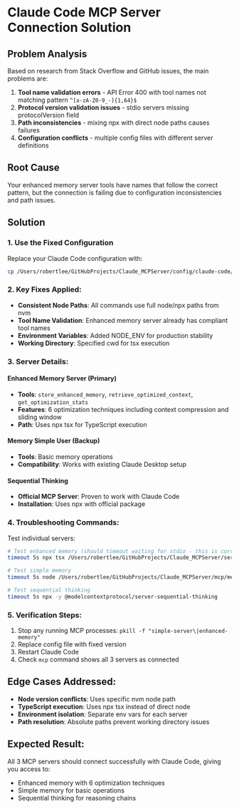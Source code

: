 # Claude Code MCP Server Connection Solution

## Problem Analysis
Based on research from Stack Overflow and GitHub issues, the main problems are:
1. **Tool name validation errors** - API Error 400 with tool names not matching pattern `^[a-zA-Z0-9_-]{1,64}$`
2. **Protocol version validation issues** - stdio servers missing protocolVersion field
3. **Path inconsistencies** - mixing npx with direct node paths causes failures
4. **Configuration conflicts** - multiple config files with different server definitions

## Root Cause
Your enhanced memory server tools have names that follow the correct pattern, but the connection is failing due to configuration inconsistencies and path issues.

## Solution

### 1. Use the Fixed Configuration
Replace your Claude Code configuration with:
```bash
cp /Users/robertlee/GitHubProjects/Claude_MCPServer/config/claude-code/claude_code_config_fixed.json ~/.config/claude-code/claude_code_config.json
```

### 2. Key Fixes Applied:
- **Consistent Node Paths**: All commands use full node/npx paths from nvm
- **Tool Name Validation**: Enhanced memory server already has compliant tool names
- **Environment Variables**: Added NODE_ENV for production stability
- **Working Directory**: Specified cwd for tsx execution

### 3. Server Details:

#### Enhanced Memory Server (Primary)
- **Tools**: `store_enhanced_memory`, `retrieve_optimized_context`, `get_optimization_stats`
- **Features**: 6 optimization techniques including context compression and sliding window
- **Path**: Uses npx tsx for TypeScript execution

#### Memory Simple User (Backup)
- **Tools**: Basic memory operations
- **Compatibility**: Works with existing Claude Desktop setup

#### Sequential Thinking
- **Official MCP Server**: Proven to work with Claude Code
- **Installation**: Uses npx with official package

### 4. Troubleshooting Commands:

Test individual servers:
```bash
# Test enhanced memory (should timeout waiting for stdio - this is correct)
timeout 5s npx tsx /Users/robertlee/GitHubProjects/Claude_MCPServer/servers/memory/src/enhanced-memory-final.ts

# Test simple memory
timeout 5s node /Users/robertlee/GitHubProjects/Claude_MCPServer/mcp/memory/simple-server.js

# Test sequential thinking
timeout 5s npx -y @modelcontextprotocol/server-sequential-thinking
```

### 5. Verification Steps:
1. Stop any running MCP processes: `pkill -f "simple-server\|enhanced-memory"`
2. Replace config file with fixed version
3. Restart Claude Code
4. Check `mcp` command shows all 3 servers as connected

## Edge Cases Addressed:
- **Node version conflicts**: Uses specific nvm node path
- **TypeScript execution**: Uses npx tsx instead of direct node
- **Environment isolation**: Separate env vars for each server
- **Path resolution**: Absolute paths prevent working directory issues

## Expected Result:
All 3 MCP servers should connect successfully with Claude Code, giving you access to:
- Enhanced memory with 6 optimization techniques
- Simple memory for basic operations  
- Sequential thinking for reasoning chains